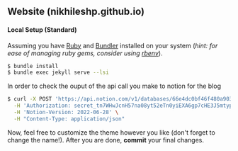 ## Website (nikhileshp.github.io)

#### Local Setup (Standard)

Assuming you have [Ruby](https://www.ruby-lang.org/en/downloads/) and [Bundler](https://bundler.io/) installed on your system (*hint: for ease of managing ruby gems, consider using [rbenv](https://github.com/rbenv/rbenv)*).

```bash
$ bundle install
$ bundle exec jekyll serve --lsi
```

In order to check the ouput of the api call you make to notion for the blog

```bash
$ curl -X POST 'https://api.notion.com/v1/databases/66e4dc0bf46f480a903408b7725e9ecd/query' \
  -H 'Authorization: secret_tn7WHwJcnH57na08yt52eTn0yiEXA6gp7cHE3J5mtyp' \
  -H 'Notion-Version: 2022-06-28' \
  -H "Content-Type: application/json" 
```

Now, feel free to customize the theme however you like (don't forget to change the name!).
After you are done, **commit** your final changes.
